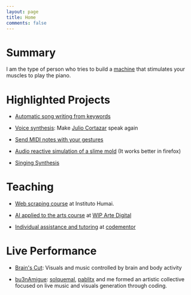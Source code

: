 ```yaml
---
layout: page
title: Home
comments: false
---
```


# Summary

I am the type of person who tries to build a [machine](https://www.youtube.com/watch?v=2TdsMe_1JtU&ab_channel=MathiasGatti) that stimulates your muscles to play the piano.

# Highlighted Projects

- [Automatic song writing from keywords](http://lyrics.mathigatti.com/)

- [Voice synthesis](http://voces.mathigatti.com/): Make [Julio Cortazar](https://es.wikipedia.org/wiki/Julio_Cort%C3%A1zar) speak again

- [Send MIDI notes with your gestures](https://gestos.mathigatti.com/)

- [Audio reactive simulation of a slime mold](https://physarum.mathigatti.com/) (It works better in firefox)

- [Singing Synthesis](https://pypi.org/project/midi2voice/)

# Teaching

- [Web scraping course](https://ihum.ai/cursos/web) at Instituto Humai.

- [AI applied to the arts course](https://curso.mathigatti.com/) at [WIP Arte Digital](https://wipartedigital.com/)

- [Individual assistance and tutoring](https://www.codementor.io/@mathiasgatti) at [codementor](https://www.codementor.io/)

# Live Performance

- <a href="https://vimeo.com/250628033">Brain's Cut</a>: Visuals and music controlled by brain and body activity

- <a href="https://www.youtube.com/watch?v=stfLFoA8maM">bu3nAmigue</a>: [solquemal](https://solquemal.com), [pablitx](https://pablitx.com/) and me formed an artistic collective focused on live music and visuals generation through coding.

